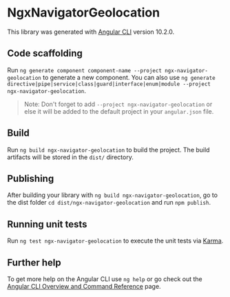 # NgxNavigatorGeolocation

This library was generated with [Angular CLI](https://github.com/angular/angular-cli) version 10.2.0.

## Code scaffolding

Run `ng generate component component-name --project ngx-navigator-geolocation` to generate a new component. You can also use `ng generate directive|pipe|service|class|guard|interface|enum|module --project ngx-navigator-geolocation`.
> Note: Don't forget to add `--project ngx-navigator-geolocation` or else it will be added to the default project in your `angular.json` file. 

## Build

Run `ng build ngx-navigator-geolocation` to build the project. The build artifacts will be stored in the `dist/` directory.

## Publishing

After building your library with `ng build ngx-navigator-geolocation`, go to the dist folder `cd dist/ngx-navigator-geolocation` and run `npm publish`.

## Running unit tests

Run `ng test ngx-navigator-geolocation` to execute the unit tests via [Karma](https://karma-runner.github.io).

## Further help

To get more help on the Angular CLI use `ng help` or go check out the [Angular CLI Overview and Command Reference](https://angular.io/cli) page.
